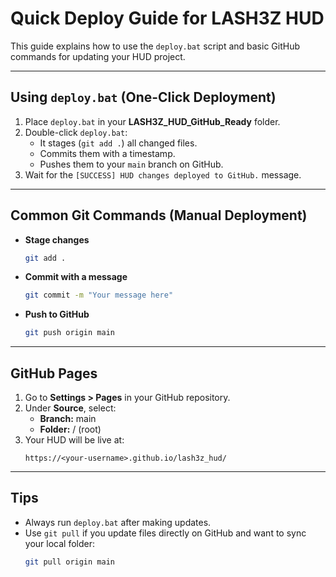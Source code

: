 
# Quick Deploy Guide for LASH3Z HUD

This guide explains how to use the `deploy.bat` script and basic GitHub commands for updating your HUD project.

---

## Using `deploy.bat` (One-Click Deployment)
1. Place `deploy.bat` in your **LASH3Z_HUD_GitHub_Ready** folder.
2. Double-click `deploy.bat`:
   - It stages (`git add .`) all changed files.
   - Commits them with a timestamp.
   - Pushes them to your `main` branch on GitHub.
3. Wait for the `[SUCCESS] HUD changes deployed to GitHub.` message.

---

## Common Git Commands (Manual Deployment)
- **Stage changes**  
  ```bash
  git add .
  ```
- **Commit with a message**  
  ```bash
  git commit -m "Your message here"
  ```
- **Push to GitHub**  
  ```bash
  git push origin main
  ```

---

## GitHub Pages
1. Go to **Settings > Pages** in your GitHub repository.
2. Under **Source**, select:
   - **Branch:** main
   - **Folder:** / (root)
3. Your HUD will be live at:
   ```
   https://<your-username>.github.io/lash3z_hud/
   ```

---

## Tips
- Always run `deploy.bat` after making updates.
- Use `git pull` if you update files directly on GitHub and want to sync your local folder:
  ```bash
  git pull origin main
  ```
